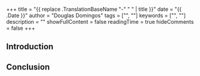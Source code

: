 +++
title = "{{ replace .TranslationBaseName "-" " " | title }}"
date = "{{ .Date }}"
author = "Douglas Domingos"
tags = ["", ""]
keywords = ["", ""]
description = ""
showFullContent = false
readingTime = true
hideComments = false
+++

## Introduction

## Conclusion
